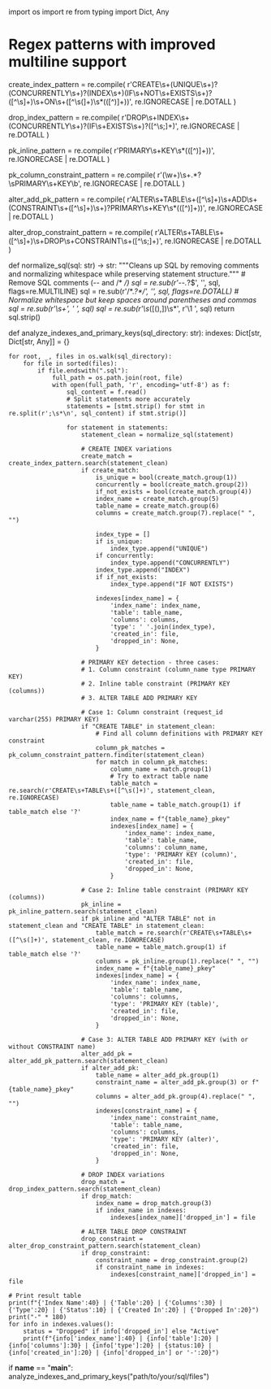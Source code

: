 import os
import re
from typing import Dict, Any

# Regex patterns with improved multiline support
create_index_pattern = re.compile(
    r'CREATE\s+(UNIQUE\s+)?(CONCURRENTLY\s+)?(INDEX\s+)(IF\s+NOT\s+EXISTS\s+)?([^\s]+)\s+ON\s+([^\s(]+)\s*\(([^)]+)\)',
    re.IGNORECASE | re.DOTALL
)

drop_index_pattern = re.compile(
    r'DROP\s+INDEX\s+(CONCURRENTLY\s+)?(IF\s+EXISTS\s+)?([^\s;]+)',
    re.IGNORECASE | re.DOTALL
)

pk_inline_pattern = re.compile(
    r'PRIMARY\s+KEY\s*\(([^)]+)\)',
    re.IGNORECASE | re.DOTALL
)

pk_column_constraint_pattern = re.compile(
    r'(\w+)\s+.*?\sPRIMARY\s+KEY\b',
    re.IGNORECASE | re.DOTALL
)

alter_add_pk_pattern = re.compile(
    r'ALTER\s+TABLE\s+([^\s]+)\s+ADD\s+(CONSTRAINT\s+([^\s]+)\s+)?PRIMARY\s+KEY\s*\(([^)]+)\)',
    re.IGNORECASE | re.DOTALL
)

alter_drop_constraint_pattern = re.compile(
    r'ALTER\s+TABLE\s+([^\s]+)\s+DROP\s+CONSTRAINT\s+([^\s;]+)',
    re.IGNORECASE | re.DOTALL
)

def normalize_sql(sql: str) -> str:
    """Cleans up SQL by removing comments and normalizing whitespace while preserving statement structure."""
    # Remove SQL comments (-- and /* */)
    sql = re.sub(r'--.*?$', '', sql, flags=re.MULTILINE)
    sql = re.sub(r'/\*.*?\*/', '', sql, flags=re.DOTALL)
    # Normalize whitespace but keep spaces around parentheses and commas
    sql = re.sub(r'\s+', ' ', sql)
    sql = re.sub(r'\s*([(),])\s*', r'\1 ', sql)
    return sql.strip()

def analyze_indexes_and_primary_keys(sql_directory: str):
    indexes: Dict[str, Dict[str, Any]] = {}

    for root, _, files in os.walk(sql_directory):
        for file in sorted(files):
            if file.endswith(".sql"):
                full_path = os.path.join(root, file)
                with open(full_path, 'r', encoding='utf-8') as f:
                    sql_content = f.read()
                    # Split statements more accurately
                    statements = [stmt.strip() for stmt in re.split(r';\s*\n', sql_content) if stmt.strip()]

                    for statement in statements:
                        statement_clean = normalize_sql(statement)

                        # CREATE INDEX variations
                        create_match = create_index_pattern.search(statement_clean)
                        if create_match:
                            is_unique = bool(create_match.group(1))
                            concurrently = bool(create_match.group(2))
                            if_not_exists = bool(create_match.group(4))
                            index_name = create_match.group(5)
                            table_name = create_match.group(6)
                            columns = create_match.group(7).replace(" ", "")
                            
                            index_type = []
                            if is_unique:
                                index_type.append("UNIQUE")
                            if concurrently:
                                index_type.append("CONCURRENTLY")
                            index_type.append("INDEX")
                            if if_not_exists:
                                index_type.append("IF NOT EXISTS")
                            
                            indexes[index_name] = {
                                'index_name': index_name,
                                'table': table_name,
                                'columns': columns,
                                'type': ' '.join(index_type),
                                'created_in': file,
                                'dropped_in': None,
                            }

                        # PRIMARY KEY detection - three cases:
                        # 1. Column constraint (column_name type PRIMARY KEY)
                        # 2. Inline table constraint (PRIMARY KEY (columns))
                        # 3. ALTER TABLE ADD PRIMARY KEY

                        # Case 1: Column constraint (request_id varchar(255) PRIMARY KEY)
                        if "CREATE TABLE" in statement_clean:
                            # Find all column definitions with PRIMARY KEY constraint
                            column_pk_matches = pk_column_constraint_pattern.finditer(statement_clean)
                            for match in column_pk_matches:
                                column_name = match.group(1)
                                # Try to extract table name
                                table_match = re.search(r'CREATE\s+TABLE\s+([^\s(]+)', statement_clean, re.IGNORECASE)
                                table_name = table_match.group(1) if table_match else '?'
                                index_name = f"{table_name}_pkey"
                                indexes[index_name] = {
                                    'index_name': index_name,
                                    'table': table_name,
                                    'columns': column_name,
                                    'type': 'PRIMARY KEY (column)',
                                    'created_in': file,
                                    'dropped_in': None,
                                }

                        # Case 2: Inline table constraint (PRIMARY KEY (columns))
                        pk_inline = pk_inline_pattern.search(statement_clean)
                        if pk_inline and "ALTER TABLE" not in statement_clean and "CREATE TABLE" in statement_clean:
                            table_match = re.search(r'CREATE\s+TABLE\s+([^\s(]+)', statement_clean, re.IGNORECASE)
                            table_name = table_match.group(1) if table_match else '?'
                            columns = pk_inline.group(1).replace(" ", "")
                            index_name = f"{table_name}_pkey"
                            indexes[index_name] = {
                                'index_name': index_name,
                                'table': table_name,
                                'columns': columns,
                                'type': 'PRIMARY KEY (table)',
                                'created_in': file,
                                'dropped_in': None,
                            }

                        # Case 3: ALTER TABLE ADD PRIMARY KEY (with or without CONSTRAINT name)
                        alter_add_pk = alter_add_pk_pattern.search(statement_clean)
                        if alter_add_pk:
                            table_name = alter_add_pk.group(1)
                            constraint_name = alter_add_pk.group(3) or f"{table_name}_pkey"
                            columns = alter_add_pk.group(4).replace(" ", "")
                            indexes[constraint_name] = {
                                'index_name': constraint_name,
                                'table': table_name,
                                'columns': columns,
                                'type': 'PRIMARY KEY (alter)',
                                'created_in': file,
                                'dropped_in': None,
                            }

                        # DROP INDEX variations
                        drop_match = drop_index_pattern.search(statement_clean)
                        if drop_match:
                            index_name = drop_match.group(3)
                            if index_name in indexes:
                                indexes[index_name]['dropped_in'] = file

                        # ALTER TABLE DROP CONSTRAINT
                        drop_constraint = alter_drop_constraint_pattern.search(statement_clean)
                        if drop_constraint:
                            constraint_name = drop_constraint.group(2)
                            if constraint_name in indexes:
                                indexes[constraint_name]['dropped_in'] = file

    # Print result table
    print(f"{'Index Name':40} | {'Table':20} | {'Columns':30} | {'Type':20} | {'Status':10} | {'Created In':20} | {'Dropped In':20}")
    print("-" * 180)
    for info in indexes.values():
        status = "Dropped" if info['dropped_in'] else "Active"
        print(f"{info['index_name']:40} | {info['table']:20} | {info['columns']:30} | {info['type']:20} | {status:10} | {info['created_in']:20} | {info['dropped_in'] or '-':20}")

if __name__ == "__main__":
    analyze_indexes_and_primary_keys("path/to/your/sql/files")
